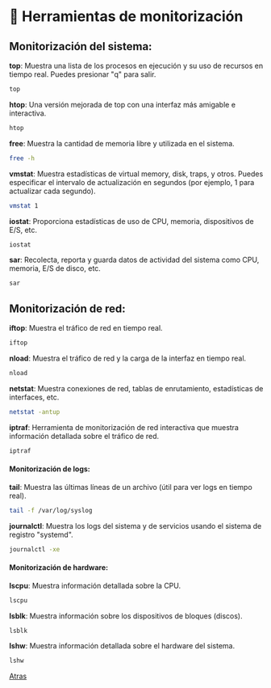 # 🔦 Herramientas de monitorización

## Monitorización del sistema:

**top**: Muestra una lista de los procesos en ejecución y su uso de recursos en tiempo real. Puedes presionar "q" para salir.

```bash
top
```

**htop**: Una versión mejorada de top con una interfaz más amigable e interactiva.

```bash
htop
```

**free**: Muestra la cantidad de memoria libre y utilizada en el sistema.

```bash
free -h
```

**vmstat**: Muestra estadísticas de virtual memory, disk, traps, y otros. Puedes especificar el intervalo de actualización en segundos (por ejemplo, 1 para actualizar cada segundo).

```bash
vmstat 1
```

**iostat**: Proporciona estadísticas de uso de CPU, memoria, dispositivos de E/S, etc.

```bash
iostat
```

**sar**: Recolecta, reporta y guarda datos de actividad del sistema como CPU, memoria, E/S de disco, etc.

```bash
sar
```

## Monitorización de red:

**iftop**: Muestra el tráfico de red en tiempo real.

```bash
iftop
```

**nload**: Muestra el tráfico de red y la carga de la interfaz en tiempo real.

```bash
nload
```

**netstat**: Muestra conexiones de red, tablas de enrutamiento, estadísticas de interfaces, etc.

```bash
netstat -antup
```

**iptraf**: Herramienta de monitorización de red interactiva que muestra información detallada sobre el tráfico de red.

```bash
iptraf
```

#### Monitorización de logs:

**tail**: Muestra las últimas líneas de un archivo (útil para ver logs en tiempo real).

```bash
tail -f /var/log/syslog
```

**journalctl**: Muestra los logs del sistema y de servicios usando el sistema de registro "systemd".

```bash
journalctl -xe
```

#### Monitorización de hardware:

**lscpu**: Muestra información detallada sobre la CPU.

```bash
lscpu
```

**lsblk**: Muestra información sobre los dispositivos de bloques (discos).

```bash
lsblk
```

**lshw**: Muestra información detallada sobre el hardware del sistema.

```bash
lshw
```

[Atras](README.md)